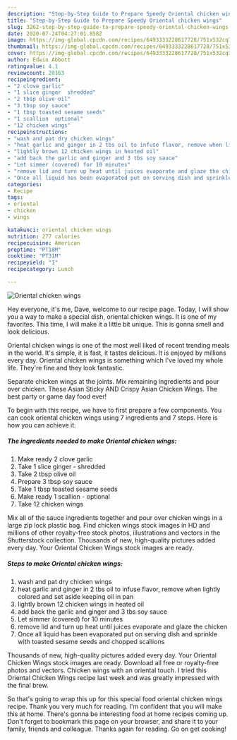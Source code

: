 ```yaml
---
description: "Step-by-Step Guide to Prepare Speedy Oriental chicken wings"
title: "Step-by-Step Guide to Prepare Speedy Oriental chicken wings"
slug: 3262-step-by-step-guide-to-prepare-speedy-oriental-chicken-wings
date: 2020-07-24T04:27:01.858Z
image: https://img-global.cpcdn.com/recipes/6493333228617728/751x532cq70/oriental-chicken-wings-recipe-main-photo.jpg
thumbnail: https://img-global.cpcdn.com/recipes/6493333228617728/751x532cq70/oriental-chicken-wings-recipe-main-photo.jpg
cover: https://img-global.cpcdn.com/recipes/6493333228617728/751x532cq70/oriental-chicken-wings-recipe-main-photo.jpg
author: Edwin Abbott
ratingvalue: 4.1
reviewcount: 20163
recipeingredient:
- "2 clove garlic"
- "1 slice ginger  shredded"
- "2 tbsp olive oil"
- "3 tbsp soy sauce"
- "1 tbsp toasted sesame seeds"
- "1 scallion  optional"
- "12 chicken wings"
recipeinstructions:
- "wash and pat dry chicken wings"
- "heat garlic and ginger in 2 tbs oil to infuse flavor, remove when lightly colored and set aside keeping oil in pan"
- "lightly brown 12 chicken wings in heated oil"
- "add back the garlic and ginger and 3 tbs soy sauce"
- "Let simmer (covered) for 10 minutes"
- "remove lid and turn up heat until juices evaporate and glaze the chicken"
- "Once all liquid has been evaporated put on serving dish and sprinkle with toasted sesame seeds and chopped scallions"
categories:
- Recipe
tags:
- oriental
- chicken
- wings

katakunci: oriental chicken wings 
nutrition: 277 calories
recipecuisine: American
preptime: "PT18M"
cooktime: "PT31M"
recipeyield: "1"
recipecategory: Lunch

---
```



![Oriental chicken wings](https://img-global.cpcdn.com/recipes/6493333228617728/751x532cq70/oriental-chicken-wings-recipe-main-photo.jpg)

Hey everyone, it's me, Dave, welcome to our recipe page. Today, I will show you a way to make a special dish, oriental chicken wings. It is one of my favorites. This time, I will make it a little bit unique. This is gonna smell and look delicious.

Oriental chicken wings is one of the most well liked of recent trending meals in the world. It's simple, it is fast, it tastes delicious. It is enjoyed by millions every day. Oriental chicken wings is something which I've loved my whole life. They're fine and they look fantastic.

Separate chicken wings at the joints. Mix remaining ingredients and pour over chicken. These Asian Sticky AND Crispy Asian Chicken Wings. The best party or game day food ever!


To begin with this recipe, we have to first prepare a few components. You can cook oriental chicken wings using 7 ingredients and 7 steps. Here is how you can achieve it.

<!--inarticleads1-->

##### The ingredients needed to make Oriental chicken wings:

1. Make ready 2 clove garlic
1. Take 1 slice ginger - shredded
1. Take 2 tbsp olive oil
1. Prepare 3 tbsp soy sauce
1. Take 1 tbsp toasted sesame seeds
1. Make ready 1 scallion - optional
1. Take 12 chicken wings


Mix all of the sauce ingredients together and pour over chicken wings in a large zip lock plastic bag. Find chicken wings stock images in HD and millions of other royalty-free stock photos, illustrations and vectors in the Shutterstock collection. Thousands of new, high-quality pictures added every day. Your Oriental Chicken Wings stock images are ready. 

<!--inarticleads2-->

##### Steps to make Oriental chicken wings:

1. wash and pat dry chicken wings
1. heat garlic and ginger in 2 tbs oil to infuse flavor, remove when lightly colored and set aside keeping oil in pan
1. lightly brown 12 chicken wings in heated oil
1. add back the garlic and ginger and 3 tbs soy sauce
1. Let simmer (covered) for 10 minutes
1. remove lid and turn up heat until juices evaporate and glaze the chicken
1. Once all liquid has been evaporated put on serving dish and sprinkle with toasted sesame seeds and chopped scallions


Thousands of new, high-quality pictures added every day. Your Oriental Chicken Wings stock images are ready. Download all free or royalty-free photos and vectors. Chicken wings with an oriental touch. I tried this Oriental Chicken Wings recipe last week and was greatly impressed with the final brew. 

So that's going to wrap this up for this special food oriental chicken wings recipe. Thank you very much for reading. I'm confident that you will make this at home. There's gonna be interesting food at home recipes coming up. Don't forget to bookmark this page on your browser, and share it to your family, friends and colleague. Thanks again for reading. Go on get cooking!
